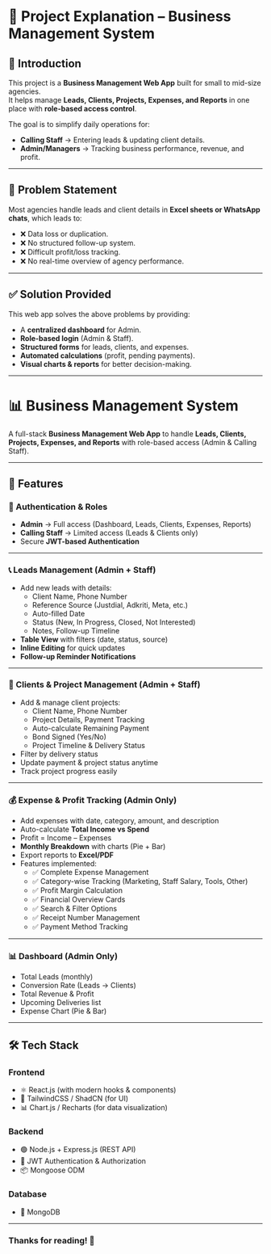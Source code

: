 # 📖 Project Explanation – Business Management System

## 🏢 Introduction  
This project is a **Business Management Web App** built for small to mid-size agencies.  
It helps manage **Leads, Clients, Projects, Expenses, and Reports** in one place with **role-based access control**.  

The goal is to simplify daily operations for:  
- **Calling Staff** → Entering leads & updating client details.  
- **Admin/Managers** → Tracking business performance, revenue, and profit.  

---

## 🎯 Problem Statement  
Most agencies handle leads and client details in **Excel sheets or WhatsApp chats**, which leads to:  
- ❌ Data loss or duplication.  
- ❌ No structured follow-up system.  
- ❌ Difficult profit/loss tracking.  
- ❌ No real-time overview of agency performance.  

---

## ✅ Solution Provided  
This web app solves the above problems by providing:  
- A **centralized dashboard** for Admin.  
- **Role-based login** (Admin & Staff).  
- **Structured forms** for leads, clients, and expenses.  
- **Automated calculations** (profit, pending payments).  
- **Visual charts & reports** for better decision-making.  

--- 

# 📊 Business Management System  

A full-stack **Business Management Web App** to handle **Leads, Clients, Projects, Expenses, and Reports** with role-based access (Admin & Calling Staff).  

---

## 🚀 Features  

### 🔐 Authentication & Roles  
- **Admin** → Full access (Dashboard, Leads, Clients, Expenses, Reports)  
- **Calling Staff** → Limited access (Leads & Clients only)  
- Secure **JWT-based Authentication**  

---

### 📞 Leads Management (Admin + Staff)  
- Add new leads with details:  
  - Client Name, Phone Number  
  - Reference Source (Justdial, Adkriti, Meta, etc.)  
  - Auto-filled Date  
  - Status (New, In Progress, Closed, Not Interested)  
  - Notes, Follow-up Timeline  
- **Table View** with filters (date, status, source)  
- **Inline Editing** for quick updates  
- **Follow-up Reminder Notifications**  

---

### 👥 Clients & Project Management (Admin + Staff)  
- Add & manage client projects:  
  - Client Name, Phone Number  
  - Project Details, Payment Tracking  
  - Auto-calculate Remaining Payment  
  - Bond Signed (Yes/No)  
  - Project Timeline & Delivery Status  
- Filter by delivery status  
- Update payment & project status anytime  
- Track project progress easily  

---

### 💰 Expense & Profit Tracking (Admin Only)  
- Add expenses with date, category, amount, and description  
- Auto-calculate **Total Income vs Spend**  
- Profit = Income – Expenses  
- **Monthly Breakdown** with charts (Pie + Bar)  
- Export reports to **Excel/PDF**  
- Features implemented:  
  - ✅ Complete Expense Management  
  - ✅ Category-wise Tracking (Marketing, Staff Salary, Tools, Other)  
  - ✅ Profit Margin Calculation  
  - ✅ Financial Overview Cards  
  - ✅ Search & Filter Options  
  - ✅ Receipt Number Management  
  - ✅ Payment Method Tracking  

---

### 📊 Dashboard (Admin Only)  
- Total Leads (monthly)  
- Conversion Rate (Leads → Clients)  
- Total Revenue & Profit  
- Upcoming Deliveries list  
- Expense Chart (Pie & Bar)  

---

## 🛠️ Tech Stack  

### Frontend  
- ⚛️ React.js (with modern hooks & components)  
- 🎨 TailwindCSS / ShadCN (for UI)  
- 📊 Chart.js / Recharts (for data visualization)  

### Backend  
- 🟢 Node.js + Express.js (REST API)  
- 🔐 JWT Authentication & Authorization  
- 📦 Mongoose ODM  

### Database  
- 🍃 MongoDB 

---

### Thanks for reading! 🙏
